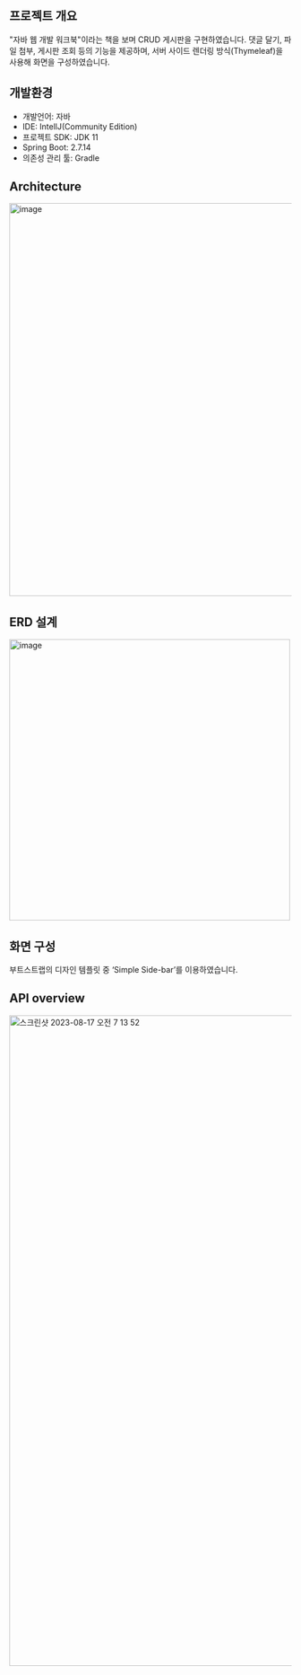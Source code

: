 ## 프로젝트 개요
"자바 웹 개발 워크북"이라는 책을 보며 CRUD 게시판을 구현하였습니다. 댓글 달기, 파일 첨부, 게시판 조회 등의 기능을 제공하며, 서버 사이드 렌더링 방식(Thymeleaf)을 사용해 화면을 구성하였습니다.


<!--
# API 서버를 만들면서 기록한 내용들 입니다.
-->
## 개발환경
- 개발언어: 자바
- IDE: IntellJ(Community Edition)
- 프로젝트 SDK: JDK 11
- Spring Boot: 2.7.14
- 의존성 관리 툴: Gradle

## Architecture
<img width="700" alt="image" src="https://github.com/HJC96/uploadhub/assets/87226129/c34eb09d-3bd1-4e95-89ee-9b2a999b9b17">




## ERD 설계
<img width="501" alt="image" src="https://github.com/HJC96/uploadhub/assets/87226129/399eb054-0297-4756-966b-b5e0e07a7ce3">


## 화면 구성
부트스트랩의 디자인 템플릿 중 ‘Simple Side-bar’를 이용하였습니다.



## API overview
<img width="1159" alt="스크린샷 2023-08-17 오전 7 13 52" src="https://github.com/HJC96/uploadhub/assets/87226129/b7ae8aa5-1aa7-40b2-a9bf-d3adf15df3f0">
